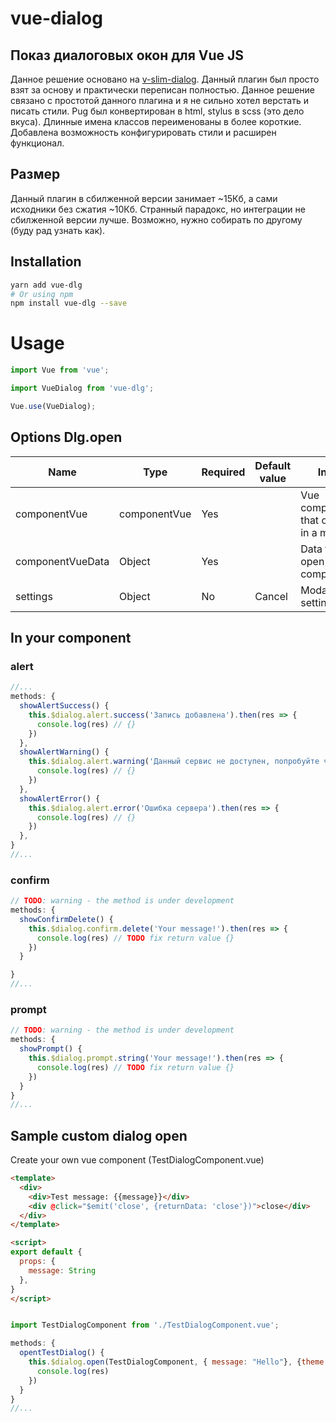 # vue-dialog

## Показ диалоговых окон для Vue JS
Данное решение основано на [v-slim-dialog](https://github.com/paliari/v-slim-dialog).
Данный плагин был просто взят за основу и практически переписан полностью.
Данное решение связано с простотой данного плагина и я не сильно хотел верстать и писать стили.
Pug был конвертирован в html, stylus в scss (это дело вкуса).
Длинные имена классов переименованы в более короткие.
Добавлена возможность конфигурировать стили и расширен функционал.


## Размер
Данный плагин в сбилженной версии занимает ~15Кб, а сами исходники без сжатия ~10Кб. 
Странный парадокс, но интеграции не сбилженной версии лучше.
Возможно, нужно собирать по другому (буду рад узнать как).

## Installation

```bash
yarn add vue-dlg
# Or using npm
npm install vue-dlg --save
```

# Usage

```js
import Vue from 'vue';

import VueDialog from 'vue-dlg';

Vue.use(VueDialog);
```

## Options Dlg.open

| Name              | Type               | Required | Default value | Info                                  |
| ----------------- | ------------------ | -------- | ------------- | ------------------------------------- |
| componentVue      | componentVue       | Yes      |               | Vue component that opens in a modal   |
| componentVueData  | Object             | Yes      |               | Data for open vue component           |
| settings          | Object             | No       | Cancel        | Modal settings                        |

## In your component

### alert

```js
//...
methods: {
  showAlertSuccess() {
    this.$dialog.alert.success('Запись добавлена').then(res => {
      console.log(res) // {}
    })
  },
  showAlertWarning() {
    this.$dialog.alert.warning('Данный сервис не доступен, попробуйте через 5 минут').then(res => {
      console.log(res) // {}
    })
  },
  showAlertError() {
    this.$dialog.alert.error('Ошибка сервера').then(res => {
      console.log(res) // {}
    })
  },
}
//...
```

[comment]: <> (![]&#40;alert.gif&#41;)

### confirm

```js
// TODO: warning - the method is under development
methods: {
  showConfirmDelete() {
    this.$dialog.confirm.delete('Your message!').then(res => {
      console.log(res) // TODO fix return value {}
    })
  }

}
//...
```

[comment]: <> (![]&#40;confirm.gif&#41;)

### prompt

```js
// TODO: warning - the method is under development
methods: {
  showPrompt() {
    this.$dialog.prompt.string('Your message!').then(res => {
      console.log(res) // TODO fix return value {}
    })
  }
}
//...
```

[comment]: <> (![]&#40;prompt.gif&#41;)

## Sample custom dialog open

Create your own vue component (TestDialogComponent.vue)
```html
<template>
  <div>
    <div>Test message: {{message}}</div>
    <div @click="$emit('close', {returnData: 'close'})">close</div>
  </div>
</template>

<script>
export default {
  props: {
    message: String
  },
}
</script>
```


```js

import TestDialogComponent from './TestDialogComponent.vue';

methods: {
  opentTestDialog() {
    this.$dialog.open(TestDialogComponent, { message: "Hello"}, {theme: "success", close: {} }).then(res => {
      console.log(res) 
    })
  }
}
//...
```
